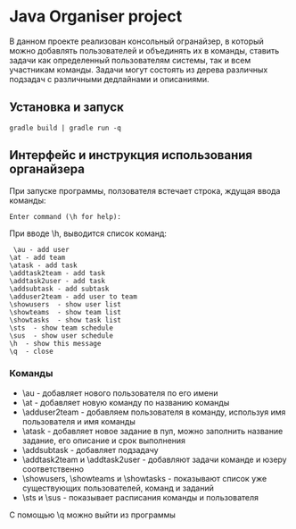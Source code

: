 # Java Organiser project
В данном проекте реализован консольный огранайзер, в который можно добавлять пользователей и объединять их в команды, ставить задачи как определенный пользователям системы, так и всем участникам команды.
Задачи могут состоять из дерева различных подзадач с различными дедлайнами и описаниями.

## Установка и запуск

 ```
 gradle build | gradle run -q
 ```
 
 ## Интерфейс и инструкция использования органайзера
 
 При запуске программы, ползователя встечает строка, ждущая ввода команды:
 ```
 Enter command (\h for help):
 ```
 При вводе \h, выводится список команд:
 ```
  \au - add user
 \at - add team
 \atask - add task
 \addtask2team - add task
 \addtask2user - add task
 \addsubtask - add subtask
 \adduser2team - add user to team
 \showusers  - show user list
 \showteams  - show team list
 \showtasks  - show task list
 \sts  - show team schedule
 \sus  - show user schedule
 \h  - show this message
 \q  - close
 ```
 
 ### Команды
 - \au - добавляет нового пользователя по его имени
 - \at - добавляет новую команду по названию команды 
 - \adduser2team - добавляем пользователя в команду, используя имя пользователя и имя команды 
 - \atask - добавляет новое задание в пул, можно заполнить название задание, его описание и срок выполнения 
 - \addsubtask - добавляет подзадачу
 - \addtask2team и \addtask2user - добавляют задачи команде и юзеру соответственно
 - \showusers, \showteams и \showtasks - показывают список уже существующих пользователей, команд и заданий
 - \sts и \sus - показывает расписания команды и пользователя
 
 C помощью \q можно выйти из программы
 
